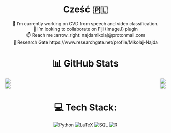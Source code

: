 <div align="center">
  <h1> Cześć 🇵🇱
</h1>
  🔭 I’m currently working on CVD from speech and video classification.<br>👯 I’m looking to collaborate on Fiji (ImageJ) plugin<br>📫 Reach me :arrow_right: najdamikolaj@protonmail.com<br>📄 Research Gate https://www.researchgate.net/profile/Mikolaj-Najda
  
 # 📊 GitHub Stats
  
 <div style="display:flex; justify-content:space-between;">
    <a href="https://github.com/najdamikolaj00/github-readme-streak-stats#gh-dark-mode-only">
        <img align="center" src="https://github-readme-streak-stats.herokuapp.com?user=najdamikolaj00&theme=dark&hide_border=true&background=00000000&stroke=transparent#gh-dark-mode-only"/>
    </a>
    <a href="https://github.com/najdamikolaj00/github-readme-stats#gh-dark-mode-only">
        <img align="center" src="https://github-readme-stats-sigma-five.vercel.app/api/top-langs/?username=najdamikolaj00&hide_border=true&include_all_commits=true&count_private=true&layout=compact&bg_color=00000000&stroke=transparent#gh-dark-mode-only"/>
    </a>
</div>

  <div style="display:flex; justify-content:space-between;">
    <a href="https://github.com/najdamikolaj00/github-readme-streak-stats#gh-light-mode-only">
        <img align="center" src="https://github-readme-streak-stats.herokuapp.com?user=najdamikolaj00&hide_border=true&background=00000000#gh-light-mode-only"/>
    </a>
    <a href="https://github.com/najdamikolaj00/github-readme-stats#gh-light-mode-only">
        <img align="center" src="https://github-readme-stats-sigma-five.vercel.app/api/top-langs/?username=najdamikolaj00&hide_border=true&include_all_commits=true&count_private=true&layout=compact&bg_color=00000000&stroke=transparent#gh-light-mode-only"/>
    </a>
</div>


   
# 💻 Tech Stack:
![Python](https://img.shields.io/badge/python-3670A0?style=for-the-badge&logo=python&logoColor=ffdd54)
![LaTeX](https://img.shields.io/badge/latex-%23008080.svg?style=for-the-badge&logo=latex&logoColor=white)
![SQL](https://img.shields.io/badge/SQL-%23FCC624.svg?style=for-the-badge&logo=oracle&logoColor=white)
![R](https://img.shields.io/badge/r-%23276DC3.svg?style=for-the-badge&logo=r&logoColor=white) 
</div>



<!-- Proudly created with GPRM ( https://gprm.itsvg.in ) -->
